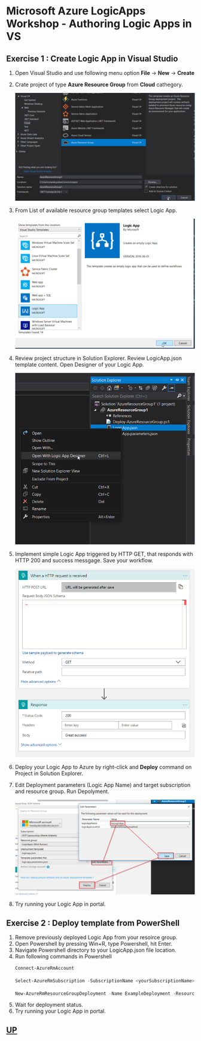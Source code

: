 # Microsoft Azure LogicApps Workshop - Authoring Logic Apps in VS

## Exercise 1 : Create Logic App in Visual Studio

1. Open Visual Studio and use following menu option **File** -> **New** -> **Create**
2. Crate project of type **Azure Resource Group** from **Cloud** cathegory.
   
   ![New](_img/NewProject.png)

3. From List of available resource group templates select Logic App.
   
   ![LogicApp](_img/LogicApp.png)

4. Review project structure in Solution Explorer. Review LogicApp.json template content. Open Designer of your Logic App.
   
   ![Designer](_img/OpenDesigner.png)

5. Implement simple Logic App triggered by HTTP GET, that responds with HTTP 200 and success messgage. Save your workflow.
   
   ![SimpleLogicApp](_img/SimpleLogicApp.png)

6. Deploy your Logic App to Azure by right-click and **Deploy** command on Project in Solution Explorer.
7. Edit Deployment parameters (Logic App Name) and target subscription and resource group. Run Depolyment.
   
   ![Deploy](_img/Deploy.png)

8. Try running your Logic App in portal.

## Exercise 2 : Deploy template from PowerShell

1. Remove previously deployed Logic App from your resoirce group.
2. Open Powershell by pressing Win+R, type Powershell, hit Enter.
3. Navigate Powershell directory to your LogicApp.json file location.
4. Run following commands in Powershell
   ``` Powershell
   Connect-AzureRmAccount

   Select-AzureRmSubscription -SubscriptionName <yourSubscriptionName>
   
   New-AzureRmResourceGroupDeployment -Name ExampleDeployment -ResourceGroupName <yourResourceGroupname> -TemplateFile .\LogicApp.json -TemplateParameterFile .\LogicApp.parameters.json
   ```
5. Wait for deployment status.
6. Try running your Logic App in portal.

## [UP](./../README.md)
